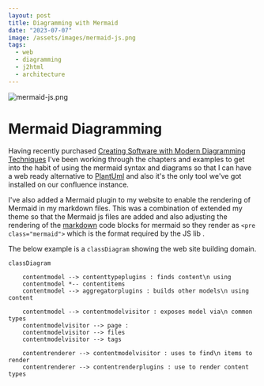 ```yaml
---
layout: post
title: Diagramming with Mermaid
date: "2023-07-07"
image: /assets/images/mermaid-js.png
tags:
  - web
  - diagramming
  - j2html
  - architecture
---
```


![mermaid-js.png]({{site.baseurl}}/assets/images/mermaid-js.png)

# Mermaid Diagramming

Having recently purchased [Creating Software with Modern Diagramming Techniques](https://robintegg.com/books/creating-software-with-modern-diagramming-techniques.html) I've been working through the chapters and examples to get into the habit of using the mermaid syntax and diagrams so  that I can have a web ready alternative to [PlantUml](https://plantuml.com/) and also it's the only tool we've got installed on our confluence instance.

I've also added a Mermaid plugin to my website to enable the rendering of Mermaid in my markdown files. This was a combination of extended my theme so that the Mermaid js files are added and also adjusting the rendering of the [markdown](https://github.com/commonmark/commonmark-java) code blocks for mermaid so they render as `<pre class="mermaid">` which is the format required by the JS lib .

The below example is a `classDiagram` showing the web site building domain. 

```mermaid
classDiagram
    
    contentmodel --> contenttypeplugins : finds content\n using
    contentmodel *-- contentitems
    contentmodel --> aggregatorplugins : builds other models\n using content
    
    contentmodel --> contentmodelvisitor : exposes model via\n common types
    contentmodelvisitor --> page : 
    contentmodelvisitor --> files
    contentmodelvisitor --> tags
    
    contentrenderer --> contentmodelvisitor : uses to find\n items to render
    contentrenderer --> contentrenderplugins : use to render content types
    
```